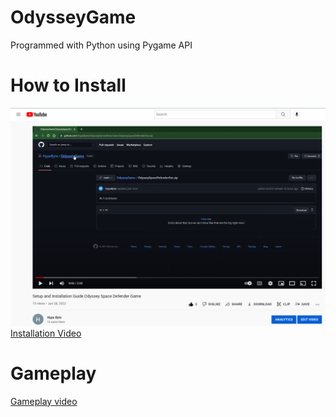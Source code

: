 # OdysseyGame
Programmed with Python using Pygame API
<h1>How to Install</h1>
<img src="gamecode/asset/installexample.PNG" alt="Image of install guide video"></img>
<a href="https://www.youtube.com/watch?v=KCxFUK-ZC0I&t=26s&ab_channel=HypeByte" size="64">Installation Video</a>
<h1>Gameplay</h1>
<a href="https://www.youtube.com/watch?v=C6q6Rs6dH6c&ab_channel=HypeByte">Gameplay video</a>


